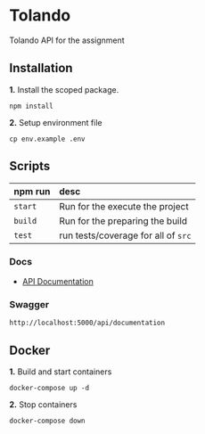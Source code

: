 # Tolando

Tolando API for the assignment

## Installation

**1.** Install the scoped package.

```
npm install
```

**2.** Setup environment file

```
cp env.example .env
```

## Scripts

| npm run | desc                                |
| :------ | :---------------------------------- |
| `start` | Run for the execute the project     |
| `build` | Run for the preparing the build     |
| `test`  | run tests/coverage for all of `src` |

### Docs

- [API Documentation](src/docs/index.md)

### Swagger

```
http://localhost:5000/api/documentation
```

## Docker

**1.** Build and start containers

```
docker-compose up -d
```

**2.** Stop containers

```
docker-compose down
```
